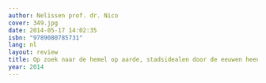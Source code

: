 ```yaml
---
author: Nelissen prof. dr. Nico
cover: 349.jpg
date: 2014-05-17 14:02:35
isbn: "9789080785731"
lang: nl
layout: review
title: Op zoek naar de hemel op aarde, stadsidealen door de eeuwen heen
year: 2014
---
```

